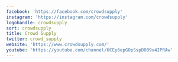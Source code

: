 ```yaml
---
facebook: 'https://facebook.com/crowdsupply'
instagram: 'https://instagram.com/crowdsupply'
logohandle: crowdsupply
sort: crowdsupply
title: Crowd Supply
twitter: crowd_supply
website: 'https://www.crowdsupply.com/'
youtube: 'https://youtube.com/channel/UCEy6epGOpSspDO09v4IPRAw'
---
```


